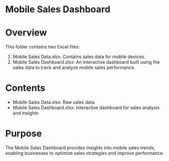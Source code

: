 # Mobile Sales Dashboard

# Overview
This folder contains two Excel files:

1. Mobile Sales Data.xlsx: Contains sales data for mobile devices.
2. Mobile Sales Dashboard.xlsx: An interactive dashboard built using the sales data to track and analyze mobile sales performance.

# Contents
- Mobile Sales Data.xlsx: Raw sales data
- Mobile Sales Dashboard.xlsx: Interactive dashboard for sales analysis and insights

# Purpose
The Mobile Sales Dashboard provides insights into mobile sales trends, enabling businesses to optimize sales strategies and improve performance.
